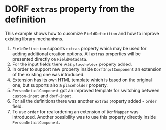 # DORF `extras` property from the definition
This example shows how to cusomize `FieldDefinition` and how to improve existing library mechanisms.

1. `FieldDefinition` supports `extras` property which may be used for adding additional creation options. All `extras` properties will be presented directly on `FieldMetadata`.
2. For the input fields there was `placeholder` property added.
3. In order to support new property inside `DorfInputComponent` an extension of the existing one was introduced.
4. Extension has its own HTML template which is based on the original one, but supports also a `placeholder` property.
5. `PersonDetailComponent` got an improved template for switching between `custom-input` and `dorf-input`.
6. For all the definitions there was another `extras` property added - `order` field.
7. To use `order` for real ordering an extension of `DorfMapper` was introduced. Another possibility was to use this property directly inside `PersonDetailComponent`.